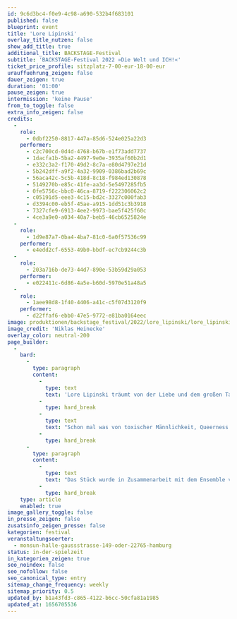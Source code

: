 ```yaml
---
id: 9c6d3bc4-f0e9-4c98-a690-532b4f683101
published: false
blueprint: event
title: 'Lore Lipinski'
overlay_title_nutzen: false
show_add_title: true
additional_title: BACKSTAGE-Festival
subtitle: 'BACKSTAGE-Festival 2022 »Die Welt und ICH!«'
ticket_price_profile: sitzplatz-7-00-eur-18-00-eur
urauffuehrung_zeigen: false
dauer_zeigen: true
duration: '01:00'
pause_zeigen: true
intermission: 'keine Pause'
from_to_toggle: false
extra_info_zeigen: false
credits:
  -
    role:
      - 0dbf2250-8817-447a-85d6-524e025a22d3
    performer:
      - c2c700cd-0d4d-4768-b67b-e1f73add7737
      - 1dacfa1b-5ba2-4497-9e0e-3935af60b2d1
      - e332c3a2-f170-49d2-8c7a-e80d4797e21d
      - 5b242dff-a9f2-4a32-9909-0386bad2b69c
      - 56aca42c-5c5b-418d-8c18-f984ed130878
      - 5149270b-e85c-41fe-aa3d-5e5497285fb5
      - 0fe5756c-bbc0-46ca-8719-f222306062c2
      - c05191d5-eee3-4c15-bd2c-3327c000fab3
      - d3394c00-eb5f-45ae-a915-1dd51c3b3918
      - 7327cfe9-6913-4ee2-9973-bae5f425f60c
      - 4ce3a9e0-a034-40a7-beb5-46cb6525824e
  -
    role:
      - 1d9e87a7-0ba4-4ba7-81c0-6a0f57536c99
    performer:
      - e4edd2cf-6553-49b0-bbdf-ec7cb9244c3b
  -
    role:
      - 203a716b-de73-44d7-890e-53b59d29a053
    performer:
      - e022411c-6d86-4a5e-b60d-5970e51a48a5
  -
    role:
      - 1aee98d8-1f40-4406-a41c-c5f07d3120f9
    performer:
      - d22ffaf6-ebb0-47e5-9772-e81ba0164eec
image: produktionen/backstage_festival/2022/lore_lipinski/lore_lipinski_backstage_01_c_niklas_heinecke.jpeg
image_credit: 'Niklas Heinecke'
overlay_color: neutral-200
page_builder:
  -
    bard:
      -
        type: paragraph
        content:
          -
            type: text
            text: 'Lore Lipinski träumt von der Liebe und dem großen Tag der Hochzeit. Was aber tun, wenn der Bräutigam nicht auftaucht an einem so großen Tag? Zwischen Verzweiflung, Wut und Trauer zeichnen die Spieler*innen in dieser Inszenierung ein Bild von (Gender-) Klischees, der Sehnsucht nach der Liebe und Freiheit, den menschlichen Ängsten und Abgründen. In einem turbulenten Exkurs durch das Alltägliche beschäftigt sich das Theaterstück mit der Frage nach der Liebe und Zugehörigkeit.'
          -
            type: hard_break
          -
            type: text
            text: "Schon mal was von toxischer Männlichkeit, Queerness oder Mansplaining gehört? Nein? Ja dann hören Sie gut zu und passen Sie auf, was Ihnen die Jugendlichen des Ensembles zu erzählen haben.\_"
          -
            type: hard_break
      -
        type: paragraph
        content:
          -
            type: text
            text: "Das Stück wurde in Zusammenarbeit mit dem Ensemble von Franca-Rosa von Sobbe erarbeitet. Es ist ein Produkt eines tiefgehenden Prozesses. Texte, Figuren, Emotionen, Tänze und Lieder spiegeln dabei sowohl die Lebenswelt der Jugendlichen wieder sowie ihre wilden Fantasien von dem was Liebe sein sollte.\_"
          -
            type: hard_break
    type: article
    enabled: true
image_gallery_toggle: false
in_presse_zeigen: false
zusatsinfo_zeigen_presse: false
kategorien: festival
veranstaltungsoerter:
  - monsun-halle-gaussstrasse-149-oder-22765-hamburg
status: in-der-spielzeit
in_kategorien_zeigen: true
seo_noindex: false
seo_nofollow: false
seo_canonical_type: entry
sitemap_change_frequency: weekly
sitemap_priority: 0.5
updated_by: b1a43fd3-c865-4122-b6cc-50cfa81a1985
updated_at: 1656705536
---
```

